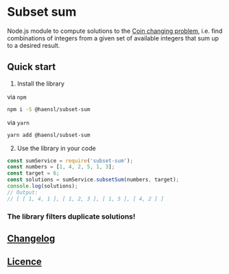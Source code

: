# Subset sum

Node.js module to compute solutions to the [Coin changing problem](http://rosettacode.org/wiki/Count_the_coins), i.e. find combinations of integers from a given set of available integers that sum up to a desired result.

## Quick start

1. Install the library

via `npm`

```bash
npm i -S @haensl/subset-sum
```

via `yarn`

```bash
yarn add @haensl/subset-sum
```

2. Use the library in your code


```javascript
const sumService = require('subset-sum');
const numbers = [1, 4, 2, 5, 1, 3];
const target = 6;
const solutions = sumService.subsetSum(numbers, target);
console.log(solutions);
// Output:
// [ [ 1, 4, 1 ], [ 1, 2, 3 ], [ 1, 5 ], [ 4, 2 ] ]
```

### The library filters duplicate solutions!

## [Changelog](CHANGELOG.md)

## [Licence](LICENSE)

